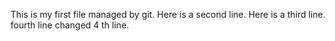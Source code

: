 This is my first file managed by git.
Here is a second line.
Here is a third line.
fourth line  changed 4 th line.
